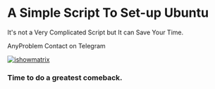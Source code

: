 # A Simple Script To Set-up Ubuntu
It's not a Very Complicated Script but It can Save Your Time.

AnyProblem Contact on Telegram
<p align="left"> <a href="https://t.me/ishowmatrix" target="blank"><img src="https://img.shields.io/badge/Telegram-blue" alt="ishowmatrix" /></a> </p>

### Time to do a greatest comeback.
